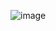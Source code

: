 ![image](https://github.com/JorgeLeal1/jorgeLeal1.github.io/assets/68608190/d90ab486-7dbe-4281-870f-a8122893bec7)
